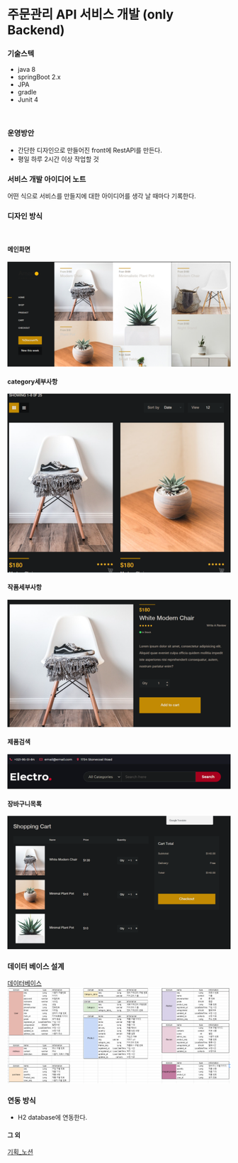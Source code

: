 # 주문관리 API 서비스 개발 (only Backend)

### 기술스텍

- java 8
- springBoot 2.x
- JPA
- gradle
- Junit 4

<br>

### 운영방안

- 간단한 디자인으로 만들어진 front에 RestAPI를 만든다.
- 평일 하루 2시간 이상 작업할 것

### 서비스 개발 아이디어 노트

어떤 식으로 서비스를 만들지에 대한 아이디어를 생각 날 때마다 기록한다.

### 디자인 방식

<br>

#### 메인화면

![메인화면](./image/front메인화면.png)

#### category세부사항

![category세부사항](./image/category세부사항.png)

#### 작품세부사항

![작품세부사항](./image/작품세부사항.png)

#### 제품검색

![제품검색](./image/제품검색.png)

#### 장바구니목록

![장바구니목록](./image/장바구니목록.png)

### 데이터 베이스 설계

[데이터베이스](https://docs.google.com/spreadsheets/d/1t9n1QvaU6J57NBgoJRQk0sHx-0-bD1VrMOqUGE0-i-w/edit?usp=sharing)
![데이터베이스](./image/데이터베이스설계.png)

### 연동 방식

- H2 database에 연동한다.

#### 그 외

[기획_노션](https://www.notion.so/API-f69af0f2826a46e9a6368063e670b1fe)